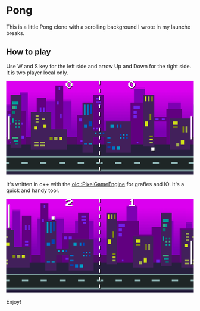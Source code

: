 # Pong
This is a little Pong clone with a scrolling background I wrote in my launche breaks. 

## How to play
Use W and S key for the left side and arrow Up and Down for the right side. 
It is two player local only.

![screenshot](pong.png)

It's written in c++ with the [olc::PixelGameEngine](onelonecoder.com) for grafies and IO. It's a quick and handy tool.

![screenshot 2](pong_2.png)

Enjoy!
